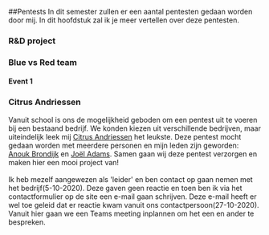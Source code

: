 ##Pentests
In dit semester zullen er een aantal pentesten gedaan worden door mij. In dit hoofdstuk zal ik je meer vertellen over deze pentesten.

### R&D project

### Blue vs Red team 

#### Event 1

### Citrus Andriessen
Vanuit school is ons de mogelijkheid geboden om een pentest uit te voeren bij een bestaand bedrijf. We konden kiezen
uit verschillende bedrijven, maar uiteindelijk leek mij [Citrus Andriessen](https://www.citrusandriessen.nl/) het leukste. Deze pentest mocht gedaan worden
met meerdere personen en mijn leden zijn geworden: [Anouk Brondijk]() en [Joël Adams](https://joeladams.nl). Samen gaan wij deze pentest verzorgen en maken hier een mooi project van!
<br /><br />
Ik heb mezelf aangewezen als 'leider' en ben contact op gaan nemen met het bedrijf(5-10-2020). Deze gaven geen reactie en toen ben ik via het contactformulier op de site
een e-mail gaan schrijven. Deze e-mail heeft er wel toe geleid dat er reactie kwam vanuit ons contactpersoon(27-10-2020). Vanuit hier gaan we een Teams meeting inplannen om het een en ander te bespreken.
 
